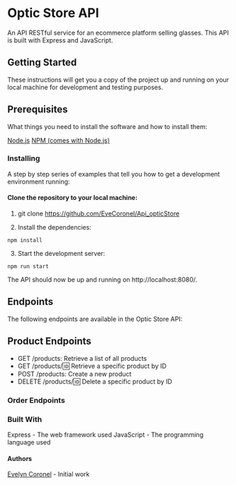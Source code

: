 # Optic Store API

An API RESTful service for an ecommerce platform selling glasses. This API is built with Express and JavaScript.

## Getting Started
These instructions will get you a copy of the project up and running on your local machine for development and testing purposes.

## Prerequisites
What things you need to install the software and how to install them:

[Node.js](https://nodejs.org/en/)
[NPM (comes with Node.js)](https://www.npmjs.com/https://www.npmjs.com/)

### Installing
A step by step series of examples that tell you how to get a development environment running:

#### Clone the repository to your local machine:

1. git clone https://github.com/EveCoronel/Api_opticStore

2. Install the dependencies:

```
npm install
```

3. Start the development server:

```
npm run start
```

The API should now be up and running on http://localhost:8080/.

## Endpoints
The following endpoints are available in the Optic Store API:

## Product Endpoints
- GET /products: Retrieve a list of all products
- GET /products/:id: Retrieve a specific product by ID
- POST /products: Create a new product
- DELETE /products/:id: Delete a specific product by ID

### Order Endpoints


### Built With

Express - The web framework used
JavaScript - The programming language used


#### Authors
[Evelyn Coronel](https://github.com/EveCoronel) - Initial work
